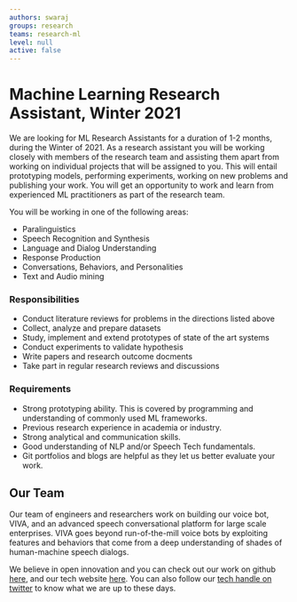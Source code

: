 ```yaml
---
authors: swaraj
groups: research
teams: research-ml
level: null
active: false
---
```


# Machine Learning Research Assistant, Winter 2021

We are looking for ML Research Assistants for a duration of 1-2 months, during
the Winter of 2021. As a research assistant you will be working closely with
members of the research team and assisting them apart from working on individual
projects that will be assigned to you. This will entail prototyping models,
performing experiments, working on new problems and publishing your work. You
will get an opportunity to work and learn from experienced ML practitioners as
part of the research team.

You will be working in one of the following areas:

+ Paralinguistics
+ Speech Recognition and Synthesis
+ Language and Dialog Understanding
+ Response Production
+ Conversations, Behaviors, and Personalities
+ Text and Audio mining

### Responsibilities 

+ Conduct literature reviews for problems in the directions listed above
+ Collect, analyze and prepare datasets
+ Study, implement and extend prototypes of state of the art systems
+ Conduct experiments to validate hypothesis
+ Write papers and research outcome docments
+ Take part in regular research reviews and discussions

### Requirements

+ Strong prototyping ability. This is covered by programming and understanding
  of commonly used ML frameworks.
+ Previous research experience in academia or industry.
+ Strong analytical and communication skills.
+ Good understanding of NLP and/or Speech Tech fundamentals.
+ Git portfolios and blogs are helpful as they let us better evaluate your work.

## Our Team

Our team of engineers and researchers work on building our voice bot, VIVA, and
an advanced speech conversational platform for large scale enterprises. VIVA
goes beyond run-of-the-mill voice bots by exploiting features and behaviors that
come from a deep understanding of shades of human-machine speech dialogs.

We believe in open innovation and you can check out our work on github [here](https://github.com/skit-ai), and
our tech website [here](https://tech.skit.ai/). You can also follow our [tech handle on twitter](https://twitter.com/SkitTech/) to know
what we are up to these days.
